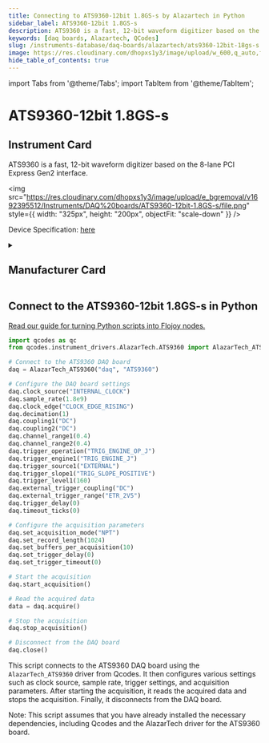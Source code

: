 ```yaml
---
title: Connecting to ATS9360-12bit 1.8GS-s by Alazartech in Python
sidebar_label: ATS9360-12bit 1.8GS-s
description: ATS9360 is a fast, 12-bit waveform digitizer based on the 8-lane PCI Express Gen2 interface.
keywords: [daq boards, Alazartech, QCodes]
slug: /instruments-database/daq-boards/alazartech/ats9360-12bit-18gs-s
image: https://res.cloudinary.com/dhopxs1y3/image/upload/w_600,q_auto,f_auto/e_bgremoval/v1692395512/Instruments/DAQ%20boards/ATS9360-12bit-1.8GS-s/file.jpg
hide_table_of_contents: true
---
```


import Tabs from '@theme/Tabs';
import TabItem from '@theme/TabItem';

# ATS9360-12bit 1.8GS-s

## Instrument Card

<div className="flex">

<div>

ATS9360 is a fast, 12-bit waveform digitizer based on the 8-lane PCI Express Gen2 interface.

</div>

<img src="https://res.cloudinary.com/dhopxs1y3/image/upload/e_bgremoval/v1692395512/Instruments/DAQ%20boards/ATS9360-12bit-1.8GS-s/file.png" style={{ width: "325px", height: "200px", objectFit: "scale-down" }} />

</div>

<div className="flex text-center">

<p>Device Specification: <a target="\_blank" href="http://www.octsources.com/otcadmin/document/pdf/20180815/1534322934.pdf">here</a></p>

</div>

<details style={{ marginTop: "15px"}}>
<summary><h2>Manufacturer Card</h2></summary>

<img src="https://res.cloudinary.com/dhopxs1y3/image/upload/v1692806158/Instruments/Vendor%20Logos/Alazartech.png" style={{ width: "100%", height: "170px",objectFit: "scale-down" }} />

Alazar Technologies Inc. (AlazarTech) was founded in 2003 with the goal of serving the test and measurement market, in general, and the embedded waveform digitizer (OEM) market segment, in particular, by providing highly differentiated, high performance instrumentation products at affordable prices.

<ul>
  <li>Headquarters: CANADA - QC</li>
  <li>Yearly Revenue (millions, USD): 4.0</li>
  <li>Vendor Website: <a href="https://www.alazartech.com/">here</a></li>
</ul>
</details>

## Connect to the ATS9360-12bit 1.8GS-s in Python

[Read our guide for turning Python scripts into Flojoy nodes.](https://docs.flojoy.ai/custom-nodes/creating-custom-node/)
<Tabs>
<TabItem value="QCodes" label="QCodes">


```python
import qcodes as qc
from qcodes.instrument_drivers.AlazarTech.ATS9360 import AlazarTech_ATS9360

# Connect to the ATS9360 DAQ board
daq = AlazarTech_ATS9360("daq", "ATS9360")

# Configure the DAQ board settings
daq.clock_source("INTERNAL_CLOCK")
daq.sample_rate(1.8e9)
daq.clock_edge("CLOCK_EDGE_RISING")
daq.decimation(1)
daq.coupling1("DC")
daq.coupling2("DC")
daq.channel_range1(0.4)
daq.channel_range2(0.4)
daq.trigger_operation("TRIG_ENGINE_OP_J")
daq.trigger_engine1("TRIG_ENGINE_J")
daq.trigger_source1("EXTERNAL")
daq.trigger_slope1("TRIG_SLOPE_POSITIVE")
daq.trigger_level1(160)
daq.external_trigger_coupling("DC")
daq.external_trigger_range("ETR_2V5")
daq.trigger_delay(0)
daq.timeout_ticks(0)

# Configure the acquisition parameters
daq.set_acquisition_mode("NPT")
daq.set_record_length(1024)
daq.set_buffers_per_acquisition(10)
daq.set_trigger_delay(0)
daq.set_trigger_timeout(0)

# Start the acquisition
daq.start_acquisition()

# Read the acquired data
data = daq.acquire()

# Stop the acquisition
daq.stop_acquisition()

# Disconnect from the DAQ board
daq.close()
```

This script connects to the ATS9360 DAQ board using the `AlazarTech_ATS9360` driver from Qcodes. It then configures various settings such as clock source, sample rate, trigger settings, and acquisition parameters. After starting the acquisition, it reads the acquired data and stops the acquisition. Finally, it disconnects from the DAQ board.

Note: This script assumes that you have already installed the necessary dependencies, including Qcodes and the AlazarTech driver for the ATS9360 board.

</TabItem>
</Tabs>